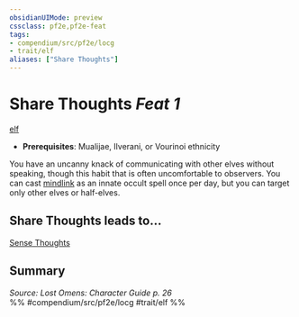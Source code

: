 ```yaml
---
obsidianUIMode: preview
cssclass: pf2e,pf2e-feat
tags:
- compendium/src/pf2e/locg
- trait/elf
aliases: ["Share Thoughts"]
---
```

# Share Thoughts  *Feat 1*  
[elf](rules/traits/elf.md "Elf Ancestry & Heritage Trait")  

- **Prerequisites**: Mualijae, Ilverani, or Vourinoi ethnicity

You have an uncanny knack of communicating with other elves without speaking, though this habit that is often uncomfortable to observers. You can cast [mindlink](compendium/spells/mindlink.md) as an innate occult spell once per day, but you can target only other elves or half-elves.

## Share Thoughts leads to...

[Sense Thoughts](compendium/feats/sense-thoughts-locg.md)

## Summary

*Source: Lost Omens: Character Guide p. 26*  
%% #compendium/src/pf2e/locg #trait/elf %%